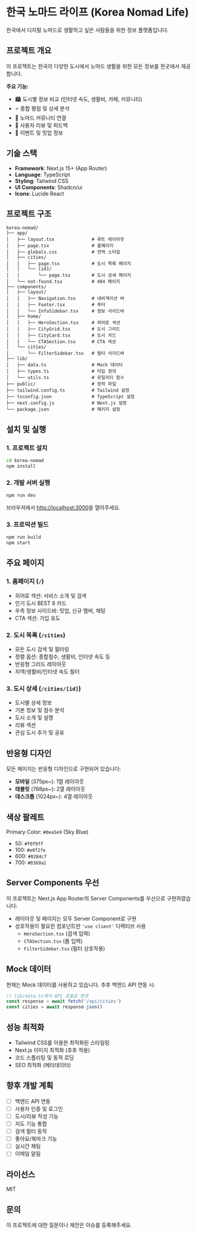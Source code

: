 # 한국 노마드 라이프 (Korea Nomad Life)

한국에서 디지털 노마드로 생활하고 싶은 사람들을 위한 정보 플랫폼입니다.

## 프로젝트 개요

이 프로젝트는 한국의 다양한 도시에서 노마드 생활을 위한 모든 정보를 한곳에서 제공합니다.

**주요 기능:**
- 🏙️ 도시별 정보 비교 (인터넷 속도, 생활비, 카페, 커뮤니티)
- ⭐️ 종합 평점 및 상세 분석
- 👥 노마드 커뮤니티 연결
- 📝 사용자 리뷰 및 피드백
- 🎉 이벤트 및 밋업 정보

## 기술 스택

- **Framework**: Next.js 15+ (App Router)
- **Language**: TypeScript
- **Styling**: Tailwind CSS
- **UI Components**: Shadcn/ui
- **Icons**: Lucide React

## 프로젝트 구조

```
korea-nomad/
├── app/
│   ├── layout.tsx              # 루트 레이아웃
│   ├── page.tsx                # 홈페이지
│   ├── globals.css             # 전역 스타일
│   ├── cities/
│   │   ├── page.tsx            # 도시 목록 페이지
│   │   └── [id]/
│   │       └── page.tsx        # 도시 상세 페이지
│   └── not-found.tsx           # 404 페이지
├── components/
│   ├── layout/
│   │   ├── Navigation.tsx      # 네비게이션 바
│   │   ├── Footer.tsx          # 푸터
│   │   └── InfoSidebar.tsx     # 정보 사이드바
│   ├── home/
│   │   ├── HeroSection.tsx     # 히어로 섹션
│   │   ├── CityGrid.tsx        # 도시 그리드
│   │   ├── CityCard.tsx        # 도시 카드
│   │   └── CTASection.tsx      # CTA 섹션
│   └── cities/
│       └── FilterSidebar.tsx   # 필터 사이드바
├── lib/
│   ├── data.ts                 # Mock 데이터
│   ├── types.ts                # 타입 정의
│   └── utils.ts                # 유틸리티 함수
├── public/                     # 정적 파일
├── tailwind.config.ts          # Tailwind 설정
├── tsconfig.json               # TypeScript 설정
├── next.config.js              # Next.js 설정
└── package.json                # 패키지 설정
```

## 설치 및 실행

### 1. 프로젝트 설치

```bash
cd korea-nomad
npm install
```

### 2. 개발 서버 실행

```bash
npm run dev
```

브라우저에서 [http://localhost:3000](http://localhost:3000)을 열어주세요.

### 3. 프로덕션 빌드

```bash
npm run build
npm start
```

## 주요 페이지

### 1. 홈페이지 (`/`)
- 히어로 섹션: 서비스 소개 및 검색
- 인기 도시 BEST 8 카드
- 우측 정보 사이드바: 밋업, 신규 멤버, 채팅
- CTA 섹션: 가입 유도

### 2. 도시 목록 (`/cities`)
- 모든 도시 검색 및 필터링
- 정렬 옵션: 종합점수, 생활비, 인터넷 속도 등
- 반응형 그리드 레이아웃
- 지역/생활비/인터넷 속도 필터

### 3. 도시 상세 (`/cities/[id]`)
- 도시별 상세 정보
- 기본 정보 및 점수 분석
- 도시 소개 및 설명
- 리뷰 섹션
- 관심 도시 추가 및 공유

## 반응형 디자인

모든 페이지는 반응형 디자인으로 구현되어 있습니다:

- **모바일** (375px~): 1열 레이아웃
- **태블릿** (768px~): 2열 레이아웃
- **데스크톱** (1024px~): 4열 레이아웃

## 색상 팔레트

Primary Color: `#0ea5e9` (Sky Blue)
- 50: `#f0f9ff`
- 100: `#e0f2fe`
- 600: `#0284c7`
- 700: `#0369a1`

## Server Components 우선

이 프로젝트는 Next.js App Router의 Server Components를 우선으로 구현하였습니다:
- 레이아웃 및 페이지는 모두 Server Component로 구현
- 상호작용이 필요한 컴포넌트만 `'use client'` 디렉티브 사용
  - `HeroSection.tsx` (검색 입력)
  - `CTASection.tsx` (폼 입력)
  - `FilterSidebar.tsx` (필터 상호작용)

## Mock 데이터

현재는 Mock 데이터를 사용하고 있습니다. 추후 백엔드 API 연동 시:

```typescript
// lib/data.ts에서 API 호출로 변경
const response = await fetch('/api/cities')
const cities = await response.json()
```

## 성능 최적화

- Tailwind CSS를 이용한 최적화된 스타일링
- Next.js 이미지 최적화 (추후 적용)
- 코드 스플리팅 및 동적 로딩
- SEO 최적화 (메타데이터)

## 향후 개발 계획

- [ ] 백엔드 API 연동
- [ ] 사용자 인증 및 로그인
- [ ] 도시/리뷰 작성 기능
- [ ] 지도 기능 통합
- [ ] 검색 필터 동작
- [ ] 좋아요/북마크 기능
- [ ] 실시간 채팅
- [ ] 이메일 알림

## 라이선스

MIT

## 문의

이 프로젝트에 대한 질문이나 제안은 이슈를 등록해주세요.
